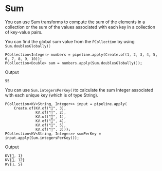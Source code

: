 # Sum

You can use Sum transforms to compute the sum of the elements in a collection or the sum of the values associated with each key in a collection of key-value pairs.

You can find the global sum value from the ```PCollection``` by using ```Sum.doublesGlobally()```

```
PCollection<Integer> numbers = pipeline.apply(Create.of(1, 2, 3, 4, 5, 6, 7, 8, 9, 10));
PCollection<Double> sum = numbers.apply(Sum.doublesGlobally());
```

Output

```
55
```

You can use ```Sum.integersPerKey()```to calculate the sum Integer associated with each unique key (which is of type String).

```
PCollection<KV<String, Integer>> input = pipeline.apply(
    Create.of(KV.of("🥕", 3),
              KV.of("🥕", 2),
              KV.of("🍆", 1),
              KV.of("🍅", 4),
              KV.of("🍅", 5),
              KV.of("🍅", 3)));
PCollection<KV<String, Integer>> sumPerKey = input.apply(Sum.integersPerKey());
```

Output

```
KV{🍆, 1}
KV{🍅, 12}
KV{🥕, 5}
```